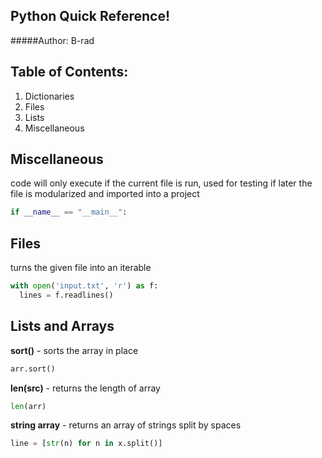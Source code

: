 Python Quick Reference!
-------------------------------------------------------------------------------

#####Author: B-rad

Table of Contents:
-------------------------------------------------------------------------------

1. Dictionaries
2. Files
3. Lists
4. Miscellaneous

Miscellaneous
-------------------------------------------------------------------------------

code will only execute if the current file is run,
used for testing if later the file is modularized and imported into a project
  
```python
if __name__ == "__main__":
```

Files
-------------------------------------------------------------------------------

turns the given file into an iterable

```python
with open('input.txt', 'r') as f:
  lines = f.readlines()
```

Lists and Arrays
-------------------------------------------------------------------------------

**sort()** - sorts the array in place

```python
arr.sort()
```

**len(src)** - returns the length of array

```python
len(arr)
```

**string array** - returns an array of strings split by spaces 

```python
line = [str(n) for n in x.split()]
```

